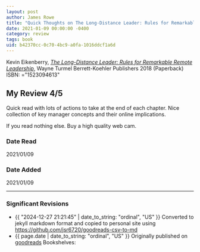 ```yaml
---
layout: post
author: James Rowe
title: "Quick Thoughts on The Long-Distance Leader: Rules for Remarkable Remote Leadership"
date: 2021-01-09 00:00:00 -0400
category: review
tags: book 
uid: b42370cc-0c70-4bc9-a0fa-1016ddcf1a6d
---
```


Kevin Eikenberry, *[The Long-Distance Leader: Rules for Remarkable Remote Leadership](https://www.goodreads.com/book/show/36162566)*, Wayne Turmel Berrett-Koehler Publishers 2018 (Paperback) ISBN: ="1523094613"

## My Review 4/5

Quick read with lots of actions to take at the end of each chapter. Nice collection of key manager concepts and their online implications. 

If you read nothing else. Buy a high quality web cam. 

### Date Read
2021/01/09

### Date Added
2021/01/09

---

### Significant Revisions

- {{ "2024-12-27 21:21:45" | date_to_string: "ordinal", "US" }} Converted to jekyll markdown format and copied to personal site using <https://github.com/jsr6720/goodreads-csv-to-md>
- {{ page.date | date_to_string: "ordinal", "US" }} Originally published on [goodreads](https://www.goodreads.com) Bookshelves: 